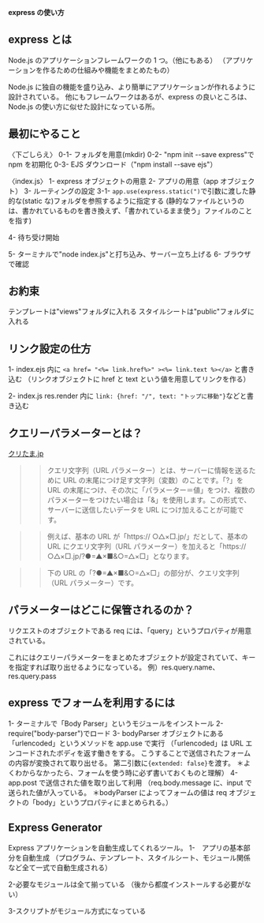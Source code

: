 **express の使い方**

## express とは

Node.js のアプリケーションフレームワークの 1 つ。（他にもある）
（アプリケーションを作るための仕組みや機能をまとめたもの）

Node.js に独自の機能を盛り込み、より簡単にアプリケーションが作れるように設計されている。
他にもフレームワークはあるが、express の良いところは、Node.js の使い方に似せた設計になっている所。

## 最初にやること

〈下ごしらえ〉
0-1- フォルダを用意(mkdir)
0-2- "npm init --save express"で npm を初期化
0-3- EJS ダウンロード（"npm install --save ejs"）

〈index.js〉
1- express オブジェクトの用意
2- アプリの用意（app オブジェクト）
3- ルーティングの設定
3-1- `app.use(express.static(")`で引数に渡した静的な(static な)フォルダを参照するように指定する
(静的なファイルというのは、書かれているものを書き換えず、「書かれているまま使う」ファイルのことを指す)

4- 待ち受け開始

5- ターミナルで"node index.js"と打ち込み、サーバー立ち上げる
6- ブラウザで確認

## お約束

テンプレートは"views"フォルダに入れる
スタイルシートは"public"フォルダに入れる

## リンク設定の仕方

1- index.ejs 内に
`<a href= "<%= link.href%>" ><%= link.text %></a>`
と書き込む
（リンクオブジェクトに href と text という値を用意してリンクを作る）

2- index.js res.render 内に
`link: {href: "/", text: "トップに移動"}`などと書き込む

## クエリーパラメーターとは？

[クリたま.jp](https://online.dhw.co.jp/kuritama/query-string/)

> > クエリ文字列（URL パラメーター）とは、サーバーに情報を送るために URL の末尾につけ足す文字列（変数）のことです。「?」を URL の末尾につけ、その次に「パラメーター＝値」をつけ、複数のパラメーターをつけたい場合は「&」を使用します。この形式で、サーバーに送信したいデータを URL につけ加えることが可能です。

> > 例えば、基本の URL が「https:// ○△×□.jp/」だとして、基本の URL にクエリ文字列（URL パラメーター）を加えると「https:// ○△×□.jp/?●=▲×■&○=△×□」となります。

> > 下の URL の「?●=▲×■&○=△×□」の部分が、クエリ文字列（URL パラメーター）です。

## パラメーターはどこに保管されるのか？

リクエストのオブジェクトである req には、「query」というプロパティが用意されている。

これにはクエリーパラメーターをまとめたオブジェクトが設定されていて、キーを指定すれば取り出せるようになっている。
例）res.query.name、res.query.pass

## express でフォームを利用するには

1- ターミナルで「Body Parser」というモジュールをインストール
2- require("body-parser")でロード
3- bodyParser オブジェクトにある「urlencoded」というメソッドを app.use で実行
（「urlencoded」は URL エンコードされたボディを返す働きをする。
こうすることで送信されたフォームの内容が変換されて取り出せる。
第二引数に`{extended: false}`を渡す。
＊よくわからなかったら、フォームを使う時に必ず書いておくものと理解）
4- app.post で送信された値を取り出して利用
（req.body.message に、input で送られた値が入っている。
＊bodyParser によってフォームの値は req オブジェクトの「body」というプロパティにまとめられる。）

## Express Generator

Express アプリケーションを自動生成してくれるツール。
1-　アプリの基本部分を自動生成
（プログラム、テンプレート、スタイルシート、モジュール関係など全て一式で自動生成される）

2-必要なモジュールは全て揃っている
（後から都度インストールする必要がない）

3-スクリプトがモジュール方式になっている
